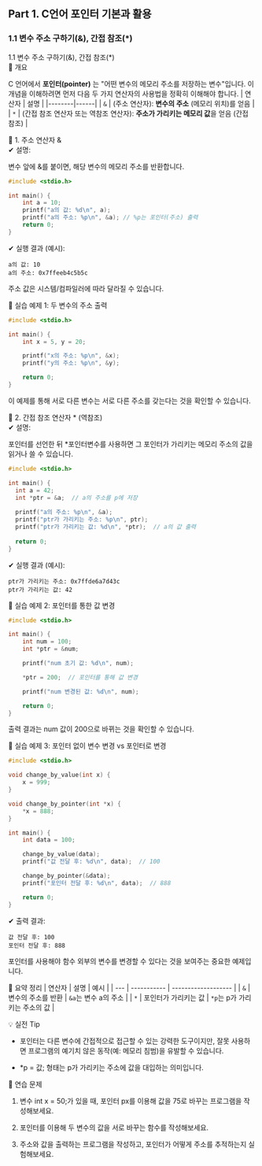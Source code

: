 ## Part 1. C언어 포인터 기본과 활용
### 1.1 변수 주소 구하기(&), 간접 참조(*)
1.1 변수 주소 구하기(&), 간접 참조(*)  
🧠 개요

C 언어에서 **포인터(pointer)** 는 "어떤 변수의 메모리 주소를 저장하는 변수"입니다. 이 개념을 이해하려면 먼저 다음 두 가지 연산자의 사용법을 정확히 이해해야 합니다.
| 연산자 | 설명 |
|--------|------|
| `&`    | (주소 연산자): **변수의 주소** (메모리 위치)를 얻음 |
| `*`    | (간접 참조 연산자 또는 역참조 연산자): **주소가 가리키는 메모리 값**을 얻음 (간접 참조) |


🔎 1. 주소 연산자 &  
✔ 설명:

변수 앞에 &를 붙이면, 해당 변수의 메모리 주소를 반환합니다.
```c
#include <stdio.h>

int main() {
    int a = 10;
    printf("a의 값: %d\n", a);
    printf("a의 주소: %p\n", &a); // %p는 포인터(주소) 출력
    return 0;
}
```
✔ 실행 결과 (예시):
```less
a의 값: 10
a의 주소: 0x7ffeeb4c5b5c
```

주소 값은 시스템/컴파일러에 따라 달라질 수 있습니다.

🧪 실습 예제 1: 두 변수의 주소 출력
```c
#include <stdio.h>

int main() {
    int x = 5, y = 20;

    printf("x의 주소: %p\n", &x);
    printf("y의 주소: %p\n", &y);

    return 0;
}
```

이 예제를 통해 서로 다른 변수는 서로 다른 주소를 갖는다는 것을 확인할 수 있습니다.

🔁 2. 간접 참조 연산자 * (역참조)  
✔ 설명:

포인터를 선언한 뒤 *포인터변수를 사용하면 그 포인터가 가리키는 메모리 주소의 값을 읽거나 쓸 수 있습니다.
```c
#include <stdio.h>

int main() {
  int a = 42;
  int *ptr = &a;  // a의 주소를 p에 저장
  
  printf("a의 주소: %p\n", &a);
  printf("ptr가 가리키는 주소: %p\n", ptr);
  printf("ptr가 가리키는 값: %d\n", *ptr);  // a의 값 출력
  
  return 0;
}
```
✔ 실행 결과 (예시):
```less
ptr가 가리키는 주소: 0x7ffde6a7d43c
ptr가 가리키는 값: 42
```

🧪 실습 예제 2: 포인터를 통한 값 변경
```c
#include <stdio.h>

int main() {
    int num = 100;
    int *ptr = &num;

    printf("num 초기 값: %d\n", num);

    *ptr = 200;  // 포인터를 통해 값 변경

    printf("num 변경된 값: %d\n", num);

    return 0;
}
```
출력 결과는 num 값이 200으로 바뀌는 것을 확인할 수 있습니다.

🧪 실습 예제 3: 포인터 없이 변수 변경 vs 포인터로 변경
```c
#include <stdio.h>

void change_by_value(int x) {
    x = 999;
}

void change_by_pointer(int *x) {
    *x = 888;
}

int main() {
    int data = 100;

    change_by_value(data);
    printf("값 전달 후: %d\n", data);  // 100

    change_by_pointer(&data);
    printf("포인터 전달 후: %d\n", data);  // 888

    return 0;
}
```
✔ 출력 결과:
```less
값 전달 후: 100
포인터 전달 후: 888
```

포인터를 사용해야 함수 외부의 변수를 변경할 수 있다는 것을 보여주는 중요한 예제입니다.

📌 요약 정리
| 연산자 | 설명          | 예시                  |
| --- | ----------- | ------------------- |
| `&` | 변수의 주소를 반환  | `&a`는 변수 a의 주소      |
| `*` | 포인터가 가리키는 값 | `*p`는 p가 가리키는 주소의 값 |

💡 실전 Tip
* 포인터는 다른 변수에 간접적으로 접근할 수 있는 강력한 도구이지만, 잘못 사용하면 프로그램의 예기치 않은 동작(예: 메모리 침범)을 유발할 수 있습니다.

* *p = 값; 형태는 p가 가리키는 주소에 값을 대입하는 의미입니다.

🧩 연습 문제

1. 변수 int x = 50;가 있을 때, 포인터 px를 이용해 값을 75로 바꾸는 프로그램을 작성해보세요.

2. 포인터를 이용해 두 변수의 값을 서로 바꾸는 함수를 작성해보세요.

3. 주소와 값을 출력하는 프로그램을 작성하고, 포인터가 어떻게 주소를 추적하는지 실험해보세요.
